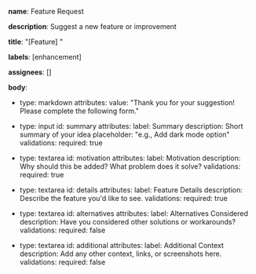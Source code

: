 **name**: Feature Request

**description**: Suggest a new feature or improvement

**title**: "[Feature] "

**labels**: [enhancement]

**assignees**: []

**body**:
  - type: markdown
    attributes:
      value: "Thank you for your suggestion! Please complete the following form."

  - type: input
    id: summary
    attributes:
      label: Summary
      description: Short summary of your idea
      placeholder: "e.g., Add dark mode option"
    validations:
      required: true

  - type: textarea
    id: motivation
    attributes:
      label: Motivation
      description: Why should this be added? What problem does it solve?
    validations:
      required: true

  - type: textarea
    id: details
    attributes:
      label: Feature Details
      description: Describe the feature you'd like to see.
    validations:
      required: true

  - type: textarea
    id: alternatives
    attributes:
      label: Alternatives Considered
      description: Have you considered other solutions or workarounds?
    validations:
      required: false

  - type: textarea
    id: additional
    attributes:
      label: Additional Context
      description: Add any other context, links, or screenshots here.
    validations:
      required: false
